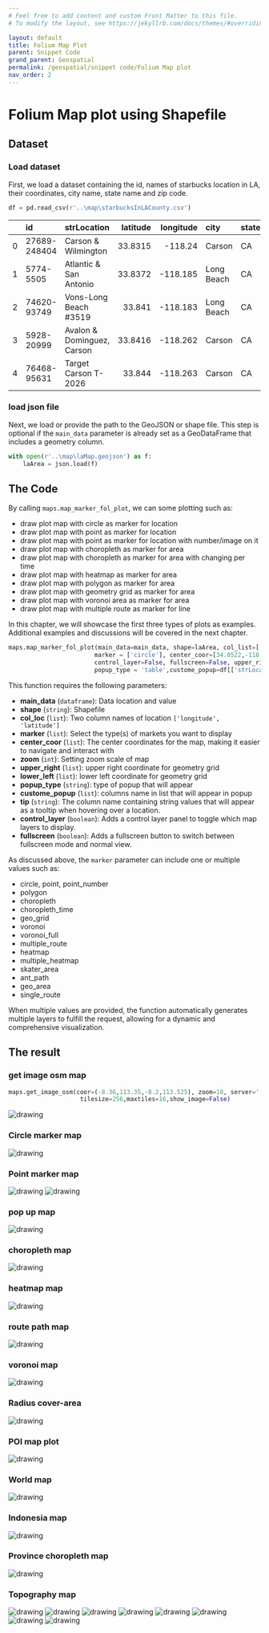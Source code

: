 ```yaml
---
# Feel free to add content and custom Front Matter to this file.
# To modify the layout, see https://jekyllrb.com/docs/themes/#overriding-theme-defaults

layout: default
title: Folium Map Plot
parent: Snippet Code
grand_parent: Geospatial
permalink: /geospatial/snippet code/Folium Map plot
nav_order: 2
---
```


#  Folium Map plot using Shapefile

## Dataset

### Load dataset
First, we load a dataset containing the id, names of starbucks location in LA, their coordinates, city name, state name and zip code.

```python
df = pd.read_csv(r'..\map\starbucksInLACounty.csv')
```

|    | id           | strLocation                |   latitude |   longitude | city       | state   |   zip |
|---:|:-------------|:---------------------------|-----------:|------------:|:-----------|:--------|------:|
|  0 | 27689-248404 | Carson & Wilmington        |    33.8315 |    -118.24  | Carson     | CA      | 90745 |
|  1 | 5774-5505    | Atlantic & San Antonio     |    33.8372 |    -118.185 | Long Beach | CA      | 90807 |
|  2 | 74620-93749  | Vons-Long Beach #3519      |    33.841  |    -118.183 | Long Beach | CA      | 90807 |
|  3 | 5928-20999   | Avalon & Dominguez, Carson |    33.8416 |    -118.262 | Carson     | CA      | 90746 |
|  4 | 76468-95631  | Target Carson T-2026       |    33.844  |    -118.263 | Carson     | CA      | 90746 |

### load json file
Next, we load or provide the path to the GeoJSON or shape file. This step is optional if the `main_data` parameter is already set as a GeoDataFrame that includes a geometry column.

```python
with open(r'..\map\laMap.geojson') as f:
    laArea = json.load(f)
```

## The Code
By calling `maps.map_marker_fol_plot`, we can some plotting such as:
- draw plot map with circle as marker for location
- draw plot map with point as marker for location
- draw plot map with point as marker for location with number/image on it
- draw plot map with choropleth as marker for area
- draw plot map with choropleth as marker for area with changing per time
- draw plot map with heatmap as marker for area
- draw plot map with polygon as marker for area
- draw plot map with geometry grid as marker for area
- draw plot map with voronoi area as marker for area
- draw plot map with multiple route as marker for line

In this chapter, we will showcase the first three types of plots as examples. Additional examples and discussions will be covered in the next chapter.

```python
maps.map_marker_fol_plot(main_data=main_data, shape=laArea, col_list=['latitude','longitude'],
                        marker = ['circle'], center_coor=[34.0522,-118.2437], tip= ['strLocation'],zoom=5, 
                        control_layer=False, fullscreen=False, upper_right = [61, 2], lower_left = [49, -8],
                        popup_type = 'table',custome_popup=df[['strLocation']],)
```

This function requires the following parameters:
- **main_data** (`dataframe`):       Data location and value  
- **shape** (`string`):              Shapefile    
- **col_loc** (`list`):              Two column names of location `['longitude', 'latitude']`  
- **marker** (`list`):               Select the type(s) of markets you want to display  
- **center_coor** (`list`):          The center coordinates for the map, making it easier to navigate and interact with  
- **zoom** (`int`):                  Setting zoom scale of map  
- **upper_right** (`list`):          upper right coordinate for geometry grid
- **lower_left** (`list`):           lower left coordinate for geometry grid
- **popup_type** (`string`):         type of popup that will appear
- **custome_popup** (`list`):        columns name in list that will appear in popup
- **tip** (`string`):                The column name containing string values that will appear as a tooltip when hovering over a location.
- **control_layer** (`boolean`):     Adds a control layer panel to toggle which map layers to display.
- **fullscreen** (`boolean`):        Adds a fullscreen button to switch between fullscreen mode and normal view.

As discussed above, the `marker` parameter can include one or multiple values such as:
- circle, point, point_number 
- polygon
- choropleth
- choropleth_time
- geo_grid
- voronoi
- voronoi_full
- multiple_route
- heatmap
- multiple_heatmap
- skater_area
- ant_path
- geo_area
- single_route

When multiple values are provided, the function automatically generates multiple layers to fulfill the request, allowing for a dynamic and comprehensive visualization.

## The result

### get image osm map
```python
maps.get_image_osm(coor=(-8.36,113.35,-8.2,113.525), zoom=18, server='',margin=.05,
                    tilesize=256,maxtiles=16,show_image=False)
```
<img src="/assets/images/geospatial/snippet/map_tile_01.png" alt="drawing" />

### Circle marker map
<img src="/assets/images/geospatial/snippet/folium_circle.png" alt="drawing" />

### Point marker map
<img src="/assets/images/geospatial/snippet/folium_point.png" alt="drawing" />

<img src="/assets/images/geospatial/snippet/folium_point_marker.png" alt="drawing" />

### pop up map
<img src="/assets/images/geospatial/snippet/folium_popup.png" alt="drawing" />

### choropleth map
<img src="/assets/images/geospatial/snippet/folium_choropleth.png" alt="drawing" />

### heatmap map
<img src="/assets/images/geospatial/snippet/folium_heatmap.png" alt="drawing" />

### route path map
<img src="/assets/images/geospatial/snippet/folium_antpath.png" alt="drawing" />

### voronoi map
<img src="/assets/images/geospatial/snippet/folium_voronoi.png" alt="drawing" />

### Radius cover-area
<img src="/assets/images/geospatial/snippet/folium_radius.png" alt="drawing" />

### POI map plot
<img src="/assets/images/geospatial/snippet/scarping_01.png" alt="drawing" />

### World map
<img src="/assets/images/geospatial/snippet/folium__world_map.png" alt="drawing" />

### Indonesia map
<img src="/assets/images/geospatial/snippet/folium_indo.png" alt="drawing" />

### Province choropleth map
<img src="/assets/images/geospatial/snippet/folium_choropleth_indo.png" alt="drawing" />


### Topography map
<img src="/assets/images/geospatial/snippet/ipyleaflet_01.png" alt="drawing" />

<img src="/assets/images/geospatial/snippet/ipyleaflet_02.png" alt="drawing" />

<img src="/assets/images/geospatial/snippet/ipyleaflet_03.png" alt="drawing" />

<img src="/assets/images/geospatial/snippet/ipyleaflet_04.png" alt="drawing" />

<img src="/assets/images/geospatial/snippet/ipyleaflet_05.png" alt="drawing" />

<img src="/assets/images/geospatial/snippet/ipyleaflet_06.png" alt="drawing" />

<img src="/assets/images/geospatial/snippet/ipyleaflet_07.png" alt="drawing" />

<img src="/assets/images/geospatial/snippet/carto_01.png" alt="drawing" />
